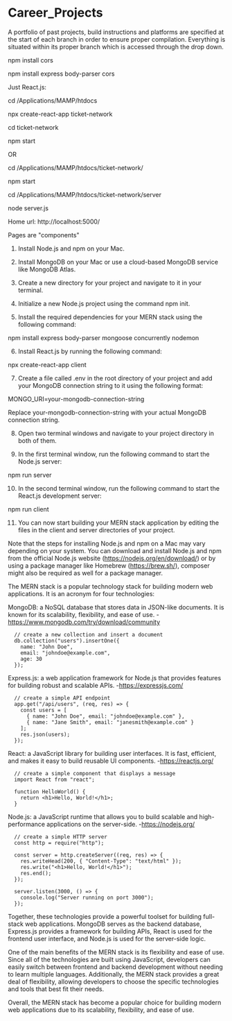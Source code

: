 # Career_Projects
A portfolio of past projects, build instructions and platforms are specified at the start of each branch in order to ensure proper compilation.  Everything is situated within its proper branch which is accessed through the drop down.   

npm install cors

npm install express body-parser cors


Just React.js:

cd /Applications/MAMP/htdocs  

npx create-react-app ticket-network

cd ticket-network

npm start                          

OR


cd /Applications/MAMP/htdocs/ticket-network/

npm start

cd /Applications/MAMP/htdocs/ticket-network/server

node server.js



Home url: http://localhost:5000/

Pages are "components"


1. Install Node.js and npm on your Mac.

2. Install MongoDB on your Mac or use a cloud-based MongoDB service like MongoDB Atlas.

3. Create a new directory for your project and navigate to it in your terminal.

4. Initialize a new Node.js project using the command npm init.

5. Install the required dependencies for your MERN stack using the following command:

npm install express body-parser mongoose concurrently nodemon

6. Install React.js by running the following command:

npx create-react-app client

7. Create a file called .env in the root directory of your project and add your MongoDB connection string to it using the following format:

MONGO_URI=your-mongodb-connection-string

Replace your-mongodb-connection-string with your actual MongoDB connection string.

8. Open two terminal windows and navigate to your project directory in both of them.

9. In the first terminal window, run the following command to start the Node.js server:

npm run server

10. In the second terminal window, run the following command to start the React.js development server:

npm run client

11. You can now start building your MERN stack application by editing the files in the client and server directories of your project.

Note that the steps for installing Node.js and npm on a Mac may vary depending on your system. You can download and install Node.js and npm from the official Node.js website (https://nodejs.org/en/download/) or by using a package manager like Homebrew (https://brew.sh/), composer might also be required as well for a package manager.


The MERN stack is a popular technology stack for building modern web applications. It is an acronym for four technologies:

   MongoDB: a NoSQL database that stores data in JSON-like documents. It is known for its scalability, flexibility, and ease of use.
   -https://www.mongodb.com/try/download/community
   
      // create a new collection and insert a document
      db.collection("users").insertOne({
        name: "John Doe",
        email: "johndoe@example.com",
        age: 30
      });

 
   Express.js: a web application framework for Node.js that provides features for building robust and scalable APIs.
   -https://expressjs.com/
   
      // create a simple API endpoint
      app.get("/api/users", (req, res) => {
        const users = [
          { name: "John Doe", email: "johndoe@example.com" },
          { name: "Jane Smith", email: "janesmith@example.com" }
        ];
        res.json(users);
      });


   React: a JavaScript library for building user interfaces. It is fast, efficient, and makes it easy to build reusable UI components.
   -https://reactjs.org/
   
      // create a simple component that displays a message
      import React from "react";

      function HelloWorld() {
        return <h1>Hello, World!</h1>;
      }

   
   Node.js: a JavaScript runtime that allows you to build scalable and high-performance applications on the server-side.
   -https://nodejs.org/
   
      // create a simple HTTP server
      const http = require("http");

      const server = http.createServer((req, res) => {
        res.writeHead(200, { "Content-Type": "text/html" });
        res.write("<h1>Hello, World!</h1>");
        res.end();
      });

      server.listen(3000, () => {
        console.log("Server running on port 3000");
      });

   
Together, these technologies provide a powerful toolset for building full-stack web applications. MongoDB serves as the backend database, Express.js provides a framework for building APIs, React is used for the frontend user interface, and Node.js is used for the server-side logic.

One of the main benefits of the MERN stack is its flexibility and ease of use. Since all of the technologies are built using JavaScript, developers can easily switch between frontend and backend development without needing to learn multiple languages. Additionally, the MERN stack provides a great deal of flexibility, allowing developers to choose the specific technologies and tools that best fit their needs.

Overall, the MERN stack has become a popular choice for building modern web applications due to its scalability, flexibility, and ease of use.








